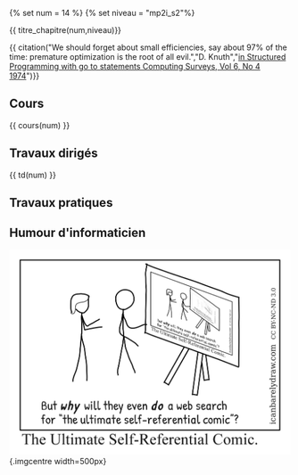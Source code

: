 {% set num = 14 %}
{% set niveau = "mp2i_s2"%}

{{ titre_chapitre(num,niveau)}} 

{{ citation("We should forget about small efficiencies, say about 97% of the time: premature optimization is the root of all evil.","D. Knuth","[in Structured Programming with go to statements Computing Surveys, Vol 6, No 4 1974](https://dl.acm.org/doi/10.1145/356635.356640)")}}


## Cours


{{ cours(num) }}

## Travaux dirigés

{{ td(num) }}

## Travaux pratiques


## Humour d'informaticien

![selfref](./Images/C14/selfreference.png){.imgcentre width=500px}